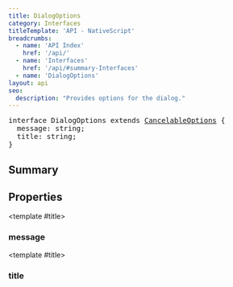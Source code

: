 ```yaml
---
title: DialogOptions
category: Interfaces
titleTemplate: 'API - NativeScript'
breadcrumbs: 
  - name: 'API Index'
    href: '/api/'
  - name: 'Interfaces'
    href: '/api/#summary-Interfaces'
  - name: 'DialogOptions'
layout: api
seo:
  description: "Provides options for the dialog."
---
```


<!-- This page is auto generated, do not edit manually. -->
<!-- Run "yarn generate:api-docs" to regenerate -->

<script setup lang="ts">
  import { provide } from "vue";
  import API_DATA from "./DialogOptions.data.json";
  
  provide('API_DATA', API_DATA);
</script>

<APIRefHierarchy v-once />

<pre class="not-prose [&_a]:text-blue-400 [&_a]:no-underline">interface DialogOptions extends <a href="/api/interface/CancelableOptions">CancelableOptions</a> {
  message: string;
  title: string;
}</pre>

<APIRefComment commentBase64="eyJibG9ja1RhZ3MiOltdLCJtb2RpZmllclRhZ3MiOnt9LCJzdW1tYXJ5IjpbeyJraW5kIjoidGV4dCIsInRleHQiOiJQcm92aWRlcyBvcHRpb25zIGZvciB0aGUgZGlhbG9nLiJ9XX0=" v-once />

## <Heading ignore>Summary</Heading>

<APIRefSummary v-once />

## Properties

<div class="isOptional">

<APIRef for="12980" v-once>

<template #title>

### message

</template>

</APIRef>

</div>

<div class="isOptional">

<APIRef for="12979" v-once>

<template #title>

### title

</template>

</APIRef>

</div>
